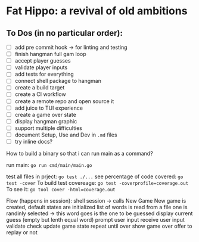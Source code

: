 # Fat Hippo: a revival of old ambitions

## To Dos (in no particular order):
- [ ] add pre commit hook -> for linting and testing
- [ ] finish hangman full gam loop
- [ ] accept player guesses
- [ ] validate player inputs
- [ ] add tests for everything
- [ ] connect shell package to hangman
- [ ] create a build target
- [ ] create a CI workflow
- [ ] create a remote repo and open source it
- [ ] add juice to TUI experience
- [ ] create a game over state
- [ ] display hangman graphic
- [ ] support multiple difficulties
- [ ] document Setup, Use and Dev in `.md` files
- [ ] try inline docs?

How to build a binary so that i can run main as a command?

run main:
`go run cmd/main/main.go`

test all files in prject:
`go test ./...`
see percentage of code covered:
`go test -cover`
To build test covereage:
`go test -coverprofile=coverage.out`
To see it:
`go tool cover -html=coverage.out`

Flow (happens in session):
shell session -> calls New Game
New game is created, default states are initialized
list of words is read from a file
one is randinly selected -> this word goes is the one to be guessed
display current guess (empty but lenth equal word)
prompt user input
receive user input
validate
check
update game state
repeat until over
show game over
offer to replay or not
